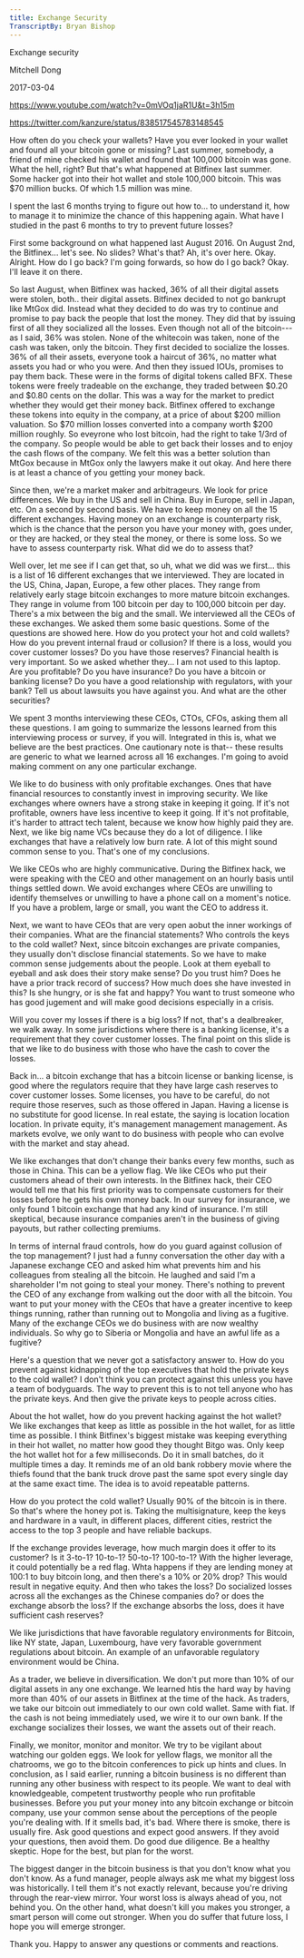 ```yaml
---
title: Exchange Security
TranscriptBy: Bryan Bishop
---
```


Exchange security

Mitchell Dong

2017-03-04

<https://www.youtube.com/watch?v=0mVOq1jaR1U&t=3h15m>

<https://twitter.com/kanzure/status/838517545783148545>

How often do you check your wallets? Have you ever looked in your wallet and found all your bitcoin gone or missing? Last summer, somebody, a friend of mine checked his wallet and found that 100,000 bitcoin was gone. What the hell, right? But that's what happened at Bitfinex last summer. Some hacker got into their hot wallet and stole 100,000 bitcoin. This was $70 million bucks. Of which 1.5 million was mine.

I spent the last 6 months trying to figure out how to... to understand it, how to manage it to minimize the chance of this happening again. What have I studied in the past 6 months to try to prevent future losses?

First some background on what happened last August 2016. On August 2nd, the Bitfinex... let's see. No slides? What's that? Ah, it's over here. Okay. Alright. How do I go back? I'm going forwards, so how do I go back? Okay. I'll leave it on there.

So last August, when Bitfinex was hacked, 36% of all their digital assets were stolen, both.. their digital assets. Bitfinex decided to not go bankrupt like MtGox did. Instead what they decided to do was try to continue and promise to pay back the people that lost the money. They did that by issuing first of all they socialized all the losses. Even though not all of the bitcoin--- as I said, 36% was stolen. None of the whitecoin was taken, none of the cash was taken, only the bitcoin. They first decided to socialize the losses. 36% of all their assets, everyone took a haircut of 36%, no matter what assets you had or who you were. And then they issued IOUs, promises to pay them back. These were in the forms of digital tokens called BFX. These tokens were freely tradeable on the exchange, they traded between $0.20 and $0.80 cents on the dollar. This was a way for the market to predict whether they would get their money back. Bitfinex offered to exchange these tokens into equity in the company, at a price of about $200 million valuation. So $70 million losses converted into a company worth $200 million roughly. So eveyrone who lost bitcoin, had the right to take 1/3rd of the company. So people would be able to get back their losses and to enjoy the cash flows of the company. We felt this was a better solution than MtGox because in MtGox only the lawyers make it out okay. And here there is at least a chance of you getting your money back.

Since then, we're a market maker and arbitrageurs. We look for price differences. We buy in the US and sell in China. Buy in Europe, sell in Japan, etc. On a second by second basis. We have to keep money on all the 15 different exchanges. Having money on an exchange is counterparty risk, which is the chance that the person you have your money with, goes under, or they are hacked, or they steal the money, or there is some loss. So we have to assess counterparty risk. What did we do to assess that?

Well over, let me see if I can get that, so uh, what we did was we first... this is a list of 16 different exchanges that we interviewed. They are located in the US, China, Japan, Europe, a few other places. They range from relatively early stage bitcoin exchanges to more mature bitcoin exchanges. They range in volume from 100 bitcoin per day to 100,000 bitcoin per day. There's a mix between the big and the small. We interviewed all the CEOs of these exchanges. We asked them some basic questions. Some of the questions are showed here. How do you protect your hot and cold wallets? How do you prevent internal fraud or collusion? If there is a loss, would you cover customer losses? Do you have those reserves? Financial health is very important. So we asked whether they... I am not used to this laptop. Are you profitable? Do you have insurance? Do you have a bitcoin or banking license? Do you have a good relationship with regulators, with your bank? Tell us about lawsuits you have against you. And what are the other securities?

We spent 3 months interviewing these CEOs, CTOs, CFOs, asking them all these questions. I am going to summarize the lessons learned from this interviewing process or survey, if you will. Integrated in this is, what we believe are the best practices. One cautionary note is that-- these results are generic to what we learned across all 16 exchanges. I'm going to avoid making comment on any one particular exchange.

We like to do business with only profitable exchanges. Ones that have financial resources to constantly invest in improving security. We like exchanges where owners have a strong stake in keeping it going. If it's not profitable, owners have less incentive to keep it going. If it's not profitable, it's harder to attract tech talent, because we know how highly paid they are. Next, we like big name VCs because they do a lot of diligence. I like exchanges that have a relatively low burn rate. A lot of this might sound common sense to you. That's one of my conclusions.

We like CEOs who are highly communicative. During the Bitfinex hack, we were speaking with the CEO and other management on an hourly basis until things settled down. We avoid exchanges where CEOs are unwilling to identify themselves or unwilling to have a phone call on a moment's notice. If you have a problem, large or small, you want the CEO to address it.

Next, we want to have CEOs that are very open aobut the inner workings of their companies. What are the financial statements? Who controls the keys to the cold wallet? Next, since bitcoin exchanges are private companies, they usually don't disclose financial statements. So we have to make common sense judgements about the people. Look at them eyeball to eyeball and ask does their story make sense? Do you trust him? Does he have a prior track record of success? How much does she have invested in this? Is she hungry, or is she fat and happy? You want to trust someone who has good jugement and will make good decisions especially in a crisis.

Will you cover my losses if there is a big loss? If not, that's a dealbreaker, we walk away. In some jurisdictions where there is a banking license, it's a requirement that they cover customer losses. The final point on this slide is that we like to do business with those who have the cash to cover the losses.

Back in... a bitcoin exchange that has a bitcoin license or banking license, is good where the regulators require that they have large cash reserves to cover customer losses. Some licenses, you have to be careful, do not require those reserves, such as those offered in Japan. Having a license is no substitute for good license. In real estate, the saying is location location location. In private equity, it's management management management. As markets evolve, we only want to do business with people who can evolve with the market and stay ahead.

We like exchanges that don't change their banks every few months, such as those in China. This can be a yellow flag. We like CEOs who put their customers ahead of their own interests. In the Bitfinex hack, their CEO would tell me that his first priority was to compensate customers for their losses before he gets his own money back. In our survey for insurance, we only found 1 bitcoin exchange that had any kind of insurance. I'm still skeptical, because insurance companies aren't in the business of giving payouts, but rather collecting premiums.

In terms of internal fraud controls, how do you guard against collusion of the top management? I just had a funny conversation the other day with a Japanese exchange CEO and asked him what prevents him and his colleagues from stealing all the bitcoin. He laughed and said I'm a shareholder I'm not going to steal your money. There's nothing to prevent the CEO of any exchange from walking out the door with all the bitcoin. You want to put your money with the CEOs that have a greater incentive to keep things running, rather than running out to Mongolia and living as a fugitive. Many of the exchange CEOs we do business with are now wealthy individuals. So why go to Siberia or Mongolia and have an awful life as a fugitive?

Here's a question that we never got a satisfactory answer to. How do you prevent against kidnapping of the top executives that hold the private keys to the cold wallet? I don't think you can protect against this unless you have a team of bodyguards. The way to prevent this is to not tell anyone who has the private keys. And then give the private keys to people across cities.

About the hot wallet, how do you prevent hacking against the hot wallet? We like exchanges that keep as little as possible in the hot wallet, for as little time as possible. I think Bitfinex's biggest mistake was keeping everything in their hot wallet, no matter how good they thought Bitgo was. Only keep the hot wallet hot for a few milliseconds. Do it in small batches, do it multiple times a day. It reminds me of an old bank robbery movie where the thiefs found that the bank truck drove past the same spot every single day at the same exact time. The idea is to avoid repeatable patterns.

How do you protect the cold wallet? Usually 90% of the bitcoin is in there. So that's where the honey pot is. Taking the multisignature, keep the keys and hardware in a vault, in different places, different cities, restrict the access to the top 3 people and have reliable backups.

If the exchange provides leverage, how much margin does it offer to its customer? Is it 3-to-1? 10-to-1? 50-to-1? 100-to-1? With the higher leverage, it could potentially be a red flag. Whta happens if they are lending money at 100:1 to buy bitcoin long, and then there's a 10% or 20% drop? This would result in negative equity. And then who takes the loss? Do socialized losses across all the exchanges as the Chinese companies do? or does the exchange absorb the loss? If the exchange absorbs the loss, does it have sufficient cash reserves?

We like jurisdictions that have favorable regulatory environments for Bitcoin, like NY state, Japan, Luxembourg, have very favorable government regulations about bitcoin. An example of an unfavorable regulatory environment would be China.

As a trader, we believe in diversification. We don't put more than 10% of our digital assets in any one exchange. We learned htis the hard way by having more than 40% of our assets in Bitfinex at the time of the hack. As traders, we take our bitcoin out immediately to our own cold wallet. Same with fiat. If the cash is not being immediately used, we wire it to our own bank. If the exchange socializes their losses, we want the assets out of their reach.

Finally, we monitor, monitor and monitor. We try to be vigilant about watching our golden eggs. We look for yellow flags, we monitor all the chatrooms, we go to the bitcoin conferences to pick up hints and clues. In conclusion, as I said earlier, running a bitcoin business is no different than running any other business with respect to its people. We want to deal with knowledgeable, competent trustworthy people who run profitable businesses. Before you put your money into any bitcoin exchange or bitcoin company, use your common sense about the perceptions of the people you're dealing with. If it smells bad, it's bad. Where there is smoke, there is usually fire. Ask good questions and expect good answers. If they avoid your questions, then avoid them. Do good due diligence. Be a healthy skeptic. Hope for the best, but plan for the worst.

The biggest danger in the bitcoin business is that you don't know what you don't know. As a fund manager, people always ask me what my biggest loss was historically. I tell them it's not exactly relevant, because you're driving through the rear-view mirror. Your worst loss is always ahead of you, not behind you. On the other hand, what doesn't kill you makes you stronger, a smart person will come out stronger. When you do suffer that future loss, I hope you will emerge stronger.

Thank you. Happy to answer any questions or comments and reactions.
